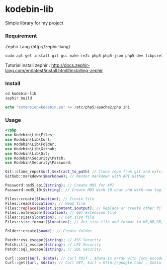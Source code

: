 # kodebin-lib
Simple library for my project

### Requirement
Zephir Lang (http://zephir-lang)
```php
sudo apt-get install git gcc make re2c php5 php5-json php5-dev libpcre3-dev
```

Tutorial install zephir :
http://docs.zephir-lang.com/en/latest/install.html#installing-zephir


### Install
```php
cd kodebin-lib
zephir build

echo "extension=kodebin.so" >> /etc/php5/apache2/php.ini
```

### Usage

```php
<?php
use Kodebin\Lib\Files;
use Kodebin\Lib\Curl;
use Kodebin\Lib\Folder;
use Kodebin\Lib\Github;
use Kodebin\Lib\Git;
use Kodebin\Security\Patch;
use Kodebin\Security\Password;

Git::clone_repo($url,$extract_to_path) // Clone repo from git and extract to folder
Github::markdown($markdown); // Render markdown with API Github

Password::md5_api($string); // Create MD5 for API
Password::md5_10($string); // Create MD5 with 10 char and with new logic

Files::create($location); // Create file
Files::read($location); // Read file
Files::replace($exist,$content,$output); // Replace or create other file
Files::extension($location); // Get Extension file
Files::size($location); // Get size file
Files::size_format($location); // Get size file and format to KB,MB,GB,TB

Folder::create($name); // Create folder

Patch::xss_escape($string); // XSS Security
Patch::lfi_escape($string); // LFI Security
Patch::sql_escape($string); // SQL Security

Curl::post($url, $data); // Curl POST , $data is array with json_encode or not
Curl::get($url, $data); // Curl GET, $url = http://google.com/ , $data = parameter

```
